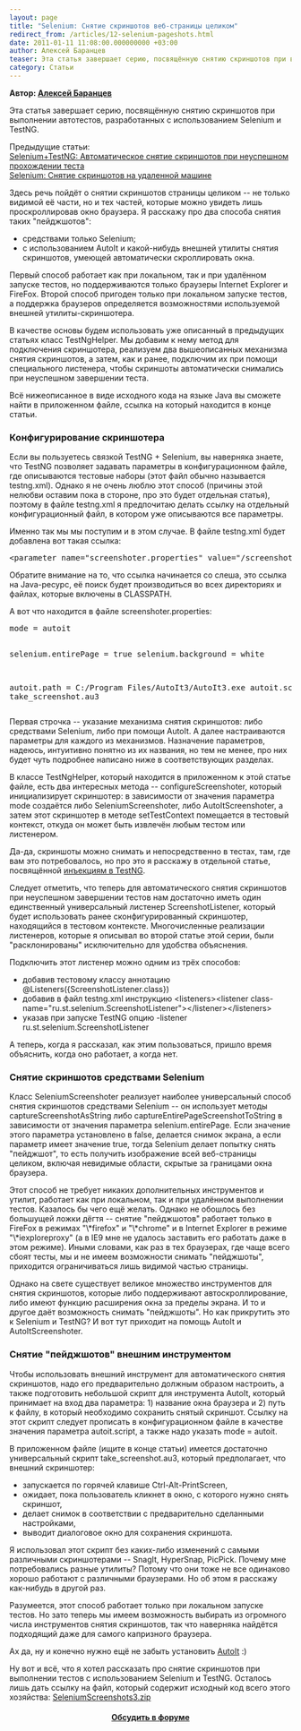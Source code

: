 ```yaml
---
layout: page
title: "Selenium: Снятие скриншотов веб-страницы целиком"
redirect_from: /articles/12-selenium-pageshots.html
date: 2011-01-11 11:08:00.000000000 +03:00
author: Алексей Баранцев
teaser: Эта статья завершает серию, посвящённую снятию скриншотов при выполнении автотестов, разработанных с использованием Selenium и TestNG.
category: Статьи
---
```

<p><strong>Автор: <a href="http://software-testing.ru/about/authors/9-barancev">Алексей Баранцев</a></strong></p>
<p>Эта статья завершает серию, посвящённую снятию скриншотов при выполнении автотестов, разработанных с использованием Selenium и TestNG.</p>
<p>Предыдущие статьи:<br /><a href="articles/10-selenium-auto-screenshots">Selenium+TestNG: Автоматическое снятие скриншотов при неуспешном прохождении теста</a><br /><a href="articles/9-selenium-remote-screenshots">Selenium: Снятие скриншотов на удаленной машине</a></p>
<p>Здесь речь пойдёт о снятии скриншотов страницы целиком -- не только видимой её части, но и тех частей, которые можно увидеть лишь проскроллировав окно браузера. Я расскажу про два способа снятия таких "пейджшотов":</p>
<ul>
<li>средствами только Selenium;</li>
<li>с использованием AutoIt и какой-нибудь внешней утилиты снятия скриншотов, умеющей автоматически скроллировать окна.</li>
</ul><p>Первый способ работает как при локальном, так и при удалённом запуске тестов, но поддерживаются только браузеры Internet Explorer и FireFox. Второй способ пригоден только при локальном запуске тестов, а поддержка браузеров определяется возможностями используемой внешней утилиты-скриншотера.</p>
<p>В качестве основы будем использовать уже описанный в предыдущих статьях класс TestNgHelper. Мы добавим к нему метод для подключения скриншотера, реализуем два вышеописанных механизма снятия скриншотов, а затем, как и ранее, подключим их при помощи специального листенера, чтобы скриншоты автоматически снимались при неуспешном завершении теста.</p>
<p>Всё нижеописанное в виде исходного кода на языке Java вы сможете найти в приложенном файле, ссылка на который находится в конце статьи.</p>
<h3>Конфигурирование скриншотера</h3>
<p>Если вы пользуетесь связкой TestNG + Selenium, вы наверняка знаете, что TestNG позволяет задавать параметры в конфигурационном файле, где описываются тестовые наборы (этот файл обычно называется testng.xml). Однако я не очень люблю этот способ (причины этой нелюбви оставим пока в стороне, про это будет отдельная статья), поэтому в файле testng.xml я предпочитаю делать ссылку на отдельный конфигурационный файл, в котором уже описываются все параметры.</p>
<p>Именно так мы мы поступим и в этом случае. В файле testng.xml будет добавлена вот такая ссылка:</p>
<pre xml:lang="xml">&lt;parameter name="screenshoter.properties" value="/screenshoter.properties" /&gt;</pre>
<p>Обратите внимание на то, что ссылка начинается со слеша, это ссылка на Java-ресурс, её поиск будет производиться во всех директориях и файлах, которые включены в CLASSPATH.</p>
<p>А вот что находится в файле screenshoter.properties:</p>
<pre xml:lang="xml">mode = autoit

selenium.entirePage = true
selenium.background = white

autoit.path = C:/Program Files/AutoIt3/AutoIt3.exe
autoit.script = take_screenshot.au3</pre>
<p>Первая строчка -- указание механизма снятия скриншотов: либо средствами Selenium, либо при помощи AutoIt. А далее настраиваются параметры для каждого из механизмов. Назначение параметров, надеюсь, интуитивно понятно из их названия, но тем не менее, про них будет чуть подробнее написано ниже в соответствующих разделах.</p>
<p>В классе TestNgHelper, который находится в приложенном к этой статье файле, есть два интересных метода -- configureScreenshoter, который инициализирует скриншотер: в зависимости от значения параметра mode создаётся либо SeleniumScreenshoter, либо AutoItScreenshoter, а затем этот скриншотер в методе setTestContext помещается в тестовый контекст, откуда он может быть извлечён любым тестом или листенером.</p>
<p>Да-да, скриншоты можно снимать и непосредственно в тестах, там, где вам это потребовалось, но про это я расскажу в отдельной статье, посвящённой <a href="http://testng.org/doc/documentation-main.html#dependency-injection">инъекциям в TestNG</a>.</p>
<p>Следует отметить, что теперь для автоматического снятия скриншотов при неуспешном завершении тестов нам достаточно иметь один единственный универсальный листенер ScreenshotListener, который будет использовать ранее сконфигурированный скриншотер, находящийся в тестовом контексте. Многочисленные реализации листенеров, которые я описывал во второй статье этой серии, были "расклонированы" исключительно для удобства объяснения.</p>
<p>Подключить этот листенер можно одним из трёх способов:</p>
<ul>
<li>добавив тестовому классу аннотацию @Listeners({ScreenshotListener.class})</li>
<li>добавив в файл testng.xml инструкцию &lt;listeners&gt;&lt;listener class-name="ru.st.selenium.ScreenshotListener"&gt;&lt;/listener&gt;&lt;/listeners&gt;</li>
<li>указав при запуске TestNG опцию -listener ru.st.selenium.ScreenshotListener</li>
</ul>
<p>А теперь, когда я рассказал, как этим пользоваться, пришло время объяснить, когда оно работает, а когда нет.</p>
<h3>Снятие скриншотов средствами Selenium</h3>
<p>Класс SeleniumScreenshoter реализует наиболее универсальный способ снятия скриншотов средствами Selenium -- он использует методы captureScreenshotAsString либо captureEntirePageScreenshotToString в зависимости от значения параметра selenium.entirePage. Если значение этого параметра установлено в false, делается снимок экрана, а если параметр имеет значение true, тогда Selenium делает попытку снять "пейджшот", то есть получить изображение всей веб-страницы целиком, включая невидимые области, скрытые за границами окна браузера.</p>
<p>Этот способ не требует никаких дополнительных инструментов и утилит, работает как при локальном, так и при удалённом выполнении тестов. Казалось бы чего ещё желать. Однако не обошлось без большущей ложки дёгтя -- снятие "пейджшотов" работает только в FireFox в режимах "\*firefox" и "\*chrome" и в Internet Explorer в режиме "\*iexploreproxy" (а в IE9 мне не удалось заставить его работать даже в этом режиме). Иными словами, как раз в тех браузерах, где чаще всего сбоят тесты, мы и не имеем возможности снимать "пейджшоты", приходится ограничиваться лишь видимой частью страницы.</p>
<p>Однако на свете существует великое множество инструментов для снятия скриншотов, которые либо поддерживают автоскроллирование, либо имеют функцию расширения окна за пределы экрана. И то и другое даёт возможность снимать "пейджшоты". Но как прикрутить это к Selenium и TestNG? И вот тут приходит на помощь AutoIt и AutoItScreenshoter.</p>
<h3>Снятие "пейджшотов" внешним инструментом</h3>
<p>Чтобы использовать внешний инструмент для автоматического снятия скриншотов, надо его предварительно должным образом настроить, а также подготовить небольшой скрипт для инструмента AutoIt, который принимает на вход два параметра: 1) название окна браузера и 2) путь к файлу, в который необходимо сохранить снятый скриншот. Ссылку на этот скрипт следует прописать в конфигурационном файле в качестве значения параметра autoit.script, а также надо указать mode = autoit.</p>
<p>В приложенном файле (ищите в конце статьи) имеется достаточно универсальный скрипт take_screenshot.au3, который предполагает, что внешний скриншотер:</p>
<ul>
<li>запускается по горячей клавише Ctrl-Alt-PrintScreen,</li>
<li>ожидает, пока пользователь кликнет в окно, с которого нужно снять скриншот,</li>
<li>делает снимок в соответствии с предварительно сделанными настройками,</li>
<li>выводит диалоговое окно для сохранения скриншота.</li>
</ul>
<p>Я использовал этот скрипт без каких-либо изменений с самыми различными скриншотерами -- SnagIt, HyperSnap, PicPick. Почему мне потребовались разные утилиты? Потому что они тоже не все одинаково хорошо работают с различными браузерами. Но об этом я расскажу как-нибудь в другой раз.</p>
<p>Разумеется, этот способ работает только при локальном запуске тестов. Но зато теперь мы имеем возможность выбирать из огромного числа инструментов снятия скриншотов, так что наверняка найдётся подходящий даже для самого капризного браузера.</p>
<p>Ах да, ну и конечно нужно ещё не забыть установить <a href="http://www.autoitscript.com/autoit3/index.shtml">AutoIt</a> :)</p>
<p>Ну вот и всё, что я хотел рассказать про снятие скриншотов при выполнении тестов с использованием Selenium и TestNG. Осталось лишь дать ссылку на файл, который содержит исходный код всего этого хозяйства: <a href="http://software-testing.ru/files/library/barancev/selenium_screenshots/SeleniumScreenshots3.zip">SeleniumScreenshots3.zip</a></p>
<h4 style="text-align: center;"><a href="http://software-testing.ru/forum/topic/18384/">Обсудить в форуме</a></h4>
